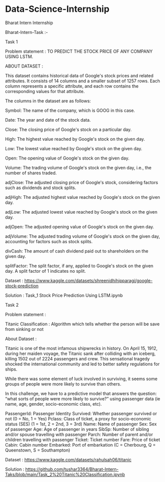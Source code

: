 # Data-Science-Internship
Bharat Intern Internship

Bharat-Intern-Task :-

Task 1

Problem statement : TO PREDICT THE STOCK PRICE OF ANY COMPANY USING LSTM.

ABOUT DATASET :

This dataset contains historical data of Google's stock prices and related attributes. It consists of 14 columns and a smaller subset of 1257 rows. Each column represents a specific attribute, and each row contains the corresponding values for that attribute.

The columns in the dataset are as follows:

Symbol: The name of the company, which is GOOG in this case.

Date: The year and date of the stock data.

Close: The closing price of Google's stock on a particular day.

High: The highest value reached by Google's stock on the given day.

Low: The lowest value reached by Google's stock on the given day.

Open: The opening value of Google's stock on the given day.

Volume: The trading volume of Google's stock on the given day, i.e., the number of shares traded.

adjClose: The adjusted closing price of Google's stock, considering factors such as dividends and stock splits.

adjHigh: The adjusted highest value reached by Google's stock on the given day.

adjLow: The adjusted lowest value reached by Google's stock on the given day.

adjOpen: The adjusted opening value of Google's stock on the given day.

adjVolume: The adjusted trading volume of Google's stock on the given day, accounting for factors such as stock splits.

divCash: The amount of cash dividend paid out to shareholders on the given day.

splitFactor: The split factor, if any, applied to Google's stock on the given day. A split factor of 1 indicates no split.

Dataset : https://www.kaggle.com/datasets/shreenidhihipparagi/google-stock-prediction

Solution : Task_1 Stock Price Prediction Using LSTM.ipynb






Task 2

Problem statement :

Titanic Classification :  Algorithm which tells whether the person will be save from sinking or not

About Dataset :

Titanic is one of the most infamous shipwrecks in history. On April 15, 1912, during her maiden voyage, the Titanic sank after colliding with an iceberg, killing 1502 out of 2224 passengers and crew. This sensational tragedy shocked the international community and led to better safety regulations for ships.

While there was some element of luck involved in surviving, it seems some groups of people were more likely to survive than others.

In this challenge, we have to a predictive model that answers the question: “what sorts of people were more likely to survive?” using passenger data (ie name, age, gender, socio-economic class, etc).

PassengerId: Passenger Identity Survived: Whether passenger survived or not (0 = No, 1 = Yes) Pclass: Class of ticket, a proxy for socio-economic status (SES) (1 = 1st, 2 = 2nd, 3 = 3rd) Name: Name of passenger Sex: Sex of passenger Age: Age of passenger in years SibSp: Number of sibling and/or spouse travelling with passenger Parch: Number of parent and/or children travelling with passenger Ticket: Ticket number Fare: Price of ticket Cabin: Cabin number Embarked: Port of embarkation (C = Cherbourg, Q = Queenstown, S = Southampton)


Dataset : https://www.kaggle.com/datasets/rahulsah06/titanic

Solution : https://github.com/tushar3364/Bharat-Intern-Taks/blob/main/Task_2%20Titanic%20Classification.ipynb
